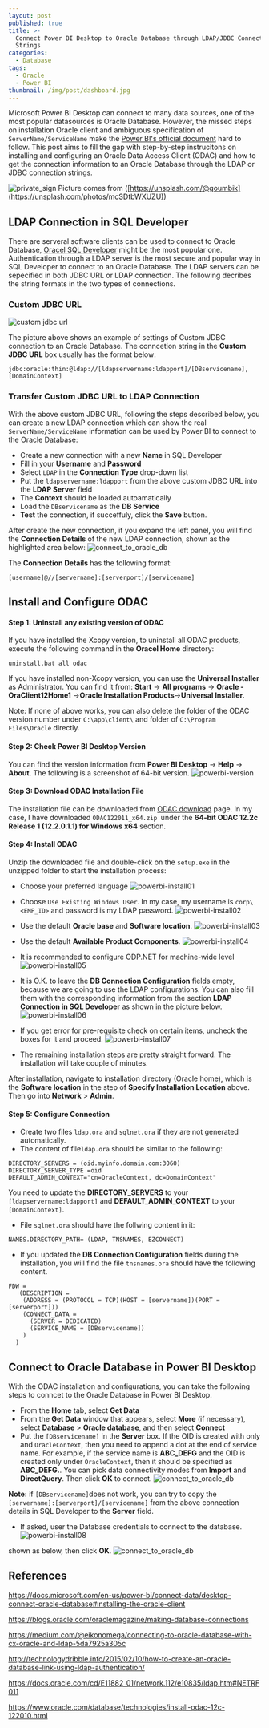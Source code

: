 ```yaml
---
layout: post
published: true
title: >-
  Connect Power BI Desktop to Oracle Database through LDAP/JDBC Connection
  Strings
categories:
  - Database
tags:
  - Oracle
  - Power BI
thumbnail: /img/post/dashboard.jpg
---
```

Microsoft Power BI Desktop can connect to many data sources, one of the most popular datasources is Oracle Database. However, the missed steps on installation Oracle client and ambiguous specification of `ServerName/ServiceName` make the [Power BI's official document](https://docs.microsoft.com/en-us/power-bi/connect-data/desktop-connect-oracle-database#installing-the-oracle-client) hard to follow. This post aims to fill the gap with step-by-step instrucitons on installing and configuring an Oracle Data Access Client (ODAC) and how to get the connection information to an Oracle Database through the LDAP or JDBC connection strings.
<!--more-->

![private_sign]({{site.baseurl}}/img/post/dashboard.jpg)
Picture comes from ([https://unsplash.com/@goumbik](https://unsplash.com/photos/mcSDtbWXUZU))


## LDAP Connection in SQL Developer

There are serveral software clients can be used to connect to Oracle Database, [Oracel SQL Developer](https://www.oracle.com/database/technologies/appdev/sqldeveloper-landing.html) might be the most popular one. Authentication through a LDAP server is the most secure and popular way in SQL Developer to connect to an Oracle Database. The LDAP servers can be sepecified in both JDBC URL or LDAP connection. The following decribes the string formats in the two types of connections.

### Custom JDBC URL
![custom jdbc url]({{site.baseurl}}/img/post/sql_developer01.PNG)

The picture above shows an example of settings of Custom JDBC connection to an Oracle Database. The conncetion string in the **Custom JDBC URL** box usually has the format below:
```
jdbc:oracle:thin:@ldap://[ldapservername:ldapport]/[DBservicename],[DomainContext]
```

### Transfer Custom JDBC URL to LDAP Connection
With the above custom JDBC URL, following the steps described below, you can create a new LDAP connection which can show the real `ServerName/ServiceName` information can be used by Power BI to connect to the Oracle Database:
* Create a new connection with a new **Name** in SQL Developer
* Fill in your **Username** and **Password**
* Select `LDAP` in the **Connection Type** drop-down list
* Put the `ldapservername:ldapport` from the above custom JDBC URL into the **LDAP Server** field
* The **Context** should be loaded autoamatically
* Load the `DBservicename` as the **DB Service**
* **Test** the connection, if succeffuly, click the **Save** button.

After create the new connection, if you expand the left panel, you will find the **Connection Details** of the new LDAP connection, shown as the highlighted area below:
![connect_to_oracle_db]({{site.baseurl}}/img/post/connect-oracle-database_1.png)

The **Connection Details** has the following format:
```
[username]@//[servername]:[serverport]/[servicename]
```

## Install and Configure ODAC

#### Step 1: Uninstall any existing version of ODAC  
If you have installed the Xcopy version, to uninstall all ODAC products, execute the following command in the **Oracel Home** directory:
```
uninstall.bat all odac
```
If you have installed non-Xcopy version, you can use the **Universal Installer** as Administrator. You can find it from:
**Start** -> **All programs** -> **Oracle - OraClient12Home1** ->**Oracle Installation Products**->**Universal Installer**.

Note: If none of above works, you can also delete the folder of the ODAC version number under `C:\app\client\` and folder of `C:\Program Files\Oracle` directly.

#### Step 2: Check Power BI Desktop Version
You can find the version information from **Power BI Desktop** -> **Help** -> **About**. The following is a screenshot of 64-bit version.
![powerbi-version]({{site.baseurl}}/img/post/powerbi-version.png)

#### Step 3: Download ODAC Installation File
The installation file can be downloaded from [ODAC download](https://www.oracle.com/database/technologies/odac-downloads.html) page. In my case, I have downloaded `ODAC122011_x64.zip `under the **64-bit ODAC 12.2c Release 1 (12.2.0.1.1) for Windows x64** section.

#### Step 4: Install ODAC
Unzip the downloaded file and double-click on the `setup.exe` in the unzipped folder to start the installation process:
* Choose your preferred language
![powerbi-install01]({{site.baseurl}}/img/post/powerbi-install01.PNG)

* Choose `Use Existing Windows User`. In my case, my username is `corp\<EMP_ID>` and password is my LDAP password.
![powerbi-install02]({{site.baseurl}}/img/post/powerbi-install02.PNG)

* Use the default **Oracle base** and **Software location**.
![powerbi-install03]({{site.baseurl}}/img/post/powerbi-install03.PNG)

* Use the default **Available Product Components**.
![powerbi-install04]({{site.baseurl}}/img/post/powerbi-install04.PNG)

* It is recommended to configure ODP.NET for machine-wide level
![powerbi-install05]({{site.baseurl}}/img/post/powerbi-install05.PNG)

* It is O.K. to leave the **DB Connection Configuration** fields empty, because we are going to use the LDAP configurations. You can also fill them with the corresponding information from the section **LDAP Connection in SQL Developer** as shown in the picture below.
![powerbi-install06]({{site.baseurl}}/img/post/powerbi-install06.PNG)

* If you get error for pre-requisite check on certain items, uncheck the boxes for it and proceed.
![powerbi-install07]({{site.baseurl}}/img/post/powerbi-install07.PNG)

* The remaining installation steps are pretty straight forward. The installation will take couple of minutes.

After installation, navigate to installation directory (Oracle home), which is the **Software location** in the step of **Specify Installation Location** above. Then go into **Network** > **Admin**.

#### Step 5: Configure Connection
* Create two files `ldap.ora` and `sqlnet.ora` if they are not generated automatically. 
* The content of file`ldap.ora` should be similar to the following: 

```
DIRECTORY_SERVERS = (oid.myinfo.domain.com:3060)
DIRECTORY_SERVER_TYPE =oid
DEFAULT_ADMIN_CONTEXT="cn=OracleContext, dc=DomainContext"
```

You need to update the **DIRECTORY_SERVERS** to your `[ldapservername:ldapport]` and **DEFAULT_ADMIN_CONTEXT** to your `[DomainContext]`.
* File `sqlnet.ora` should have the follwing content in it:

```
NAMES.DIRECTORY_PATH= (LDAP, TNSNAMES, EZCONNECT)
```

* If you updated the **DB Connection Configuration** fields during the installation, you will find the file `tnsnames.ora` should have the following content.

```
FDW =
   (DESCRIPTION =
    (ADDRESS = (PROTOCOL = TCP)(HOST = [servername])(PORT = [serverport]))
    (CONNECT_DATA =
      (SERVER = DEDICATED)
      (SERVICE_NAME = [DBservicename]) 
    )
  )
```

## Connect to Oracle Database in Power BI Desktop
With the ODAC installation and configurations, you can take the following steps to conncet to the Oracle Database in Power BI Desktop.
* From the **Home** tab, select **Get Data**
* From the **Get Data** window that appears, select **More** (if necessary), select **Database** > **Oracle database**, and then select **Connect**
* Put the `[DBservicename]` in the **Server** box. If the OID is created with only and `OracleContext`, then you need to append a dot at the end of service name. For example, if the service name is **ABC_DEFG** and the OID is created only under `OracleContext`, then it should be specified as **ABC_DEFG.**. You can pick data connectivity modes from **Import** and **DirectQuery**. Then click **OK** to connect.
![connect_to_oracle_db]({{site.baseurl}}/img/post/connect-oracle-database_3.png)

**Note:** if `[DBservicename]`does not work, you can try to copy the `[servername]:[serverport]/[servicename]` from the above connection details in SQL Developer to the **Server** field.

* If asked, user the Database credentials to connect to the database.
![powerbi-install08]({{site.baseurl}}/img/post/powerbi-install08.PNG)

 shown as below, then click **OK**.
![connect_to_oracle_db]({{site.baseurl}}/img/post/connect-oracle-database_3.png)




## References

https://docs.microsoft.com/en-us/power-bi/connect-data/desktop-connect-oracle-database#installing-the-oracle-client

https://blogs.oracle.com/oraclemagazine/making-database-connections

https://medium.com/@eikonomega/connecting-to-oracle-database-with-cx-oracle-and-ldap-5da7925a305c

http://technologydribble.info/2015/02/10/how-to-create-an-oracle-database-link-using-ldap-authentication/

https://docs.oracle.com/cd/E11882_01/network.112/e10835/ldap.htm#NETRF011

https://www.oracle.com/database/technologies/install-odac-12c-122010.html
